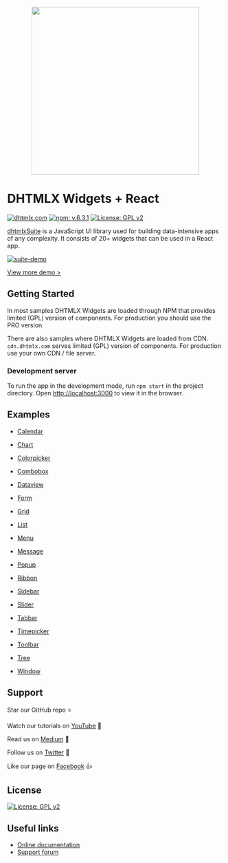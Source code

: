  <p align="center">      
<a href="https://dhtmlx.github.io/react-widgets/#/"><img src="https://dhtmlx.github.io/react-widgets/static/logo_r.svg" width="390" heigh="190"></a>
          </p>


# DHTMLX Widgets + React

[![dhtmlx.com](https://img.shields.io/badge/made%20by-DHTMLX-blue)](https://dhtmlx.com/)
[![npm: v.6.3.1](https://img.shields.io/badge/npm-v.6.3.1-blue)](https://www.npmjs.com/package/dhx-suite)
[![License: GPL v2](https://img.shields.io/badge/license-GPL%20v2-blue.svg)](https://www.gnu.org/licenses/old-licenses/gpl-2.0.html)

[dhtmlxSuite](https://dhtmlx.com/docs/products/dhtmlxSuite/) is a JavaScript UI library used for building data-intensive apps of any complexity. It consists of 20+ widgets that can be used in a React app.

[![suite-demo](https://dhtmlx.com/docs/products/dhtmlxSuite/images/Demo_2@2.png)](https://dhtmlx.com/docs/products/demoApps/dhtmlxFileExplorerDemo/)

[View more demo >](https://dhtmlx.com/docs/products/demoApps/dhtmlxDashboard/)

## Getting Started

In most samples DHTMLX Widgets are loaded through NPM that provides limited (GPL) version of components. For production you should use the PRO version.

There are also samples where DHTMLX Widgets are loaded from CDN. `cdn.dhtmlx.com` serves limited (GPL) version of components. For production use your own CDN / file server.


### Development server

To run the app in the development mode, run `npm start` in the project directory.
Open [http://localhost:3000](http://localhost:3000) to view it in the browser.


## Examples

- [Calendar](https://dhtmlx.github.io/react-widgets/#/calendar)

- [Chart](https://dhtmlx.github.io/react-widgets/#/chart)

- [Colorpicker](https://dhtmlx.github.io/react-widgets/#/colorpicker)

- [Combobox](https://dhtmlx.github.io/react-widgets/#/combobox)

- [Dataview](https://dhtmlx.github.io/react-widgets/#/dataview)

- [Form](https://dhtmlx.github.io/react-widgets/#/form)

- [Grid](https://dhtmlx.github.io/react-widgets/#/grid)

- [List](https://dhtmlx.github.io/react-widgets/#/list)

- [Menu](https://dhtmlx.github.io/react-widgets/#/menu)

- [Message](https://dhtmlx.github.io/react-widgets/#/message)

- [Popup](https://dhtmlx.github.io/react-widgets/#/popup)

- [Ribbon](https://dhtmlx.github.io/react-widgets/#/ribbon)

- [Sidebar](https://dhtmlx.github.io/react-widgets/#/sidebar)

- [Slider](https://dhtmlx.github.io/react-widgets/#/slider)

- [Tabbar](https://dhtmlx.github.io/react-widgets/#/tabbar)

- [Timepicker](https://dhtmlx.github.io/react-widgets/#/timepicker)

- [Toolbar](https://dhtmlx.github.io/react-widgets/#/toolbar)

- [Tree](https://dhtmlx.github.io/react-widgets/#/tree)

- [Window](https://dhtmlx.github.io/react-widgets/#/window)


## Support

Star our GitHub repo :star:

Watch our tutorials on [YouTube](https://www.youtube.com/user/dhtmlx/videos) :eyes:

Read us on [Medium](https://medium.com/@dhtmlx) :newspaper:

Follow us on [Twitter](https://twitter.com/dhtmlx) :feet:

Like our page on [Facebook](https://www.facebook.com/dhtmlx/) :thumbsup:


## License

[![License: GPL v2](https://img.shields.io/badge/license-GPL%20v2-blue.svg)](https://www.gnu.org/licenses/old-licenses/gpl-2.0.html)


## Useful links

- [Online  documentation](https://docs.dhtmlx.com/)
- [Support forum](https://forum.dhtmlx.com/c/suite6)
